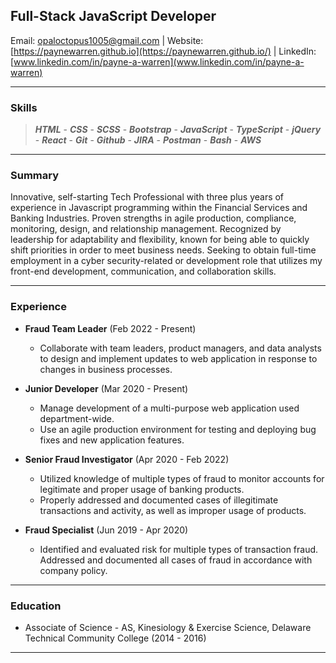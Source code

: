 ## Full-Stack JavaScript Developer

Email: [opaloctopus1005@gmail.com](mailto:opaloctopus1005@gmail.com) | Website: [https://paynewarren.github.io](https://paynewarren.github.io/) | LinkedIn: [www.linkedin.com/in/payne-a-warren](www.linkedin.com/in/payne-a-warren)

---

### Skills

> **_HTML_** - **_CSS_** - **_SCSS_** - **_Bootstrap_** - **_JavaScript_** - **_TypeScript_** - **_jQuery_** - **_React_** - **_Git_** - **_Github_** - **_JIRA_** - **_Postman_** - **_Bash_** - **_AWS_**

---

### Summary

Innovative, self-starting Tech Professional with three plus years of experience in Javascript programming within the Financial Services and Banking Industries. Proven strengths in agile production, compliance, monitoring, design, and relationship management. Recognized by leadership for adaptability and flexibility, known for being able to quickly shift priorities in order to meet business needs. Seeking to obtain full-time employment in a cyber security-related or development role that utilizes my front-end development, communication, and collaboration skills.

---

### Experience

- **Fraud Team Leader** (Feb 2022 - Present)

  - Collaborate with team leaders, product managers, and data analysts to design and implement updates to web application in response to changes in business processes.

- **Junior Developer** (Mar 2020 - Present)

  - Manage development of a multi-purpose web application used department-wide.
  - Use an agile production environment for testing and deploying bug fixes and new application features.

- **Senior Fraud Investigator** (Apr 2020 - Feb 2022)

  - Utilized knowledge of multiple types of fraud to monitor accounts for legitimate and proper usage of banking products.
  - Properly addressed and documented cases of illegitimate transactions and activity, as well as improper usage of products.

- **Fraud Specialist** (Jun 2019 - Apr 2020)
  - Identified and evaluated risk for multiple types of transaction fraud. Addressed and documented all cases of fraud in accordance with company policy.

---

### Education

- Associate of Science - AS, Kinesiology & Exercise Science, Delaware Technical Community College (2014 - 2016)

---

